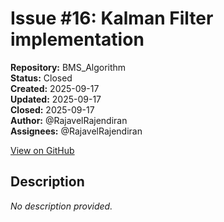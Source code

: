 # Issue #16: Kalman Filter implementation

**Repository:** BMS_Algorithm  
**Status:** Closed  
**Created:** 2025-09-17  
**Updated:** 2025-09-17  
**Closed:** 2025-09-17  
**Author:** @RajavelRajendiran  
**Assignees:** @RajavelRajendiran  

[View on GitHub](https://github.com/Simtestlab/BMS_Algorithm/issues/16)

## Description

*No description provided.*